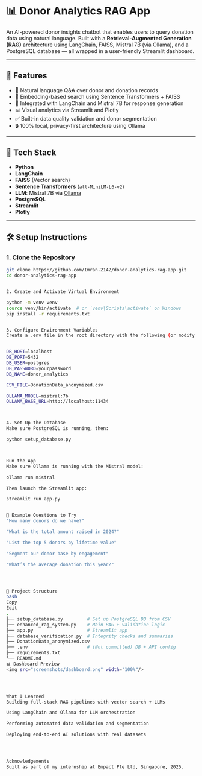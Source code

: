# 📊 Donor Analytics RAG App

An AI-powered donor insights chatbot that enables users to query donation data using natural language. Built with a **Retrieval-Augmented Generation (RAG)** architecture using LangChain, FAISS, Mistral 7B (via Ollama), and a PostgreSQL database — all wrapped in a user-friendly Streamlit dashboard.

---

## 🚀 Features

- 💬 Natural language Q&A over donor and donation records
- 🧠 Embedding-based search using Sentence Transformers + FAISS
- 🔗 Integrated with LangChain and Mistral 7B for response generation
- 📊 Visual analytics via Streamlit and Plotly
- ✅ Built-in data quality validation and donor segmentation
- 🔒 100% local, privacy-first architecture using Ollama

---

## 🧱 Tech Stack

- **Python**  
- **LangChain**  
- **FAISS** (Vector search)  
- **Sentence Transformers** (`all-MiniLM-L6-v2`)  
- **LLM**: Mistral 7B via [Ollama](https://ollama.com)  
- **PostgreSQL**  
- **Streamlit**  
- **Plotly**

---

## 🛠️ Setup Instructions

### 1. Clone the Repository

```bash
git clone https://github.com/Imran-2142/donor-analytics-rag-app.git
cd donor-analytics-rag-app


2. Create and Activate Virtual Environment

python -m venv venv
source venv/bin/activate  # or `venv\Scripts\activate` on Windows
pip install -r requirements.txt


3. Configure Environment Variables
Create a .env file in the root directory with the following (or modify as needed):


DB_HOST=localhost
DB_PORT=5432
DB_USER=postgres
DB_PASSWORD=yourpassword
DB_NAME=donor_analytics

CSV_FILE=DonationData_anonymized.csv

OLLAMA_MODEL=mistral:7b
OLLAMA_BASE_URL=http://localhost:11434



4. Set Up the Database
Make sure PostgreSQL is running, then:

python setup_database.py



Run the App
Make sure Ollama is running with the Mistral model:

ollama run mistral

Then launch the Streamlit app:

streamlit run app.py


🧪 Example Questions to Try
"How many donors do we have?"

"What is the total amount raised in 2024?"

"List the top 5 donors by lifetime value"

"Segment our donor base by engagement"

"What’s the average donation this year?"




📁 Project Structure
bash
Copy
Edit
.
├── setup_database.py         # Set up PostgreSQL DB from CSV
├── enhanced_rag_system.py    # Main RAG + validation logic
├── app.py                    # Streamlit app
├── database_verification.py  # Integrity checks and summaries
├── DonationData_anonymized.csv
├── .env                      # (Not committed) DB + API config
├── requirements.txt
└── README.md
📊 Dashboard Preview
<img src="screenshots/dashboard.png" width="100%"/>




What I Learned
Building full-stack RAG pipelines with vector search + LLMs

Using LangChain and Ollama for LLM orchestration

Performing automated data validation and segmentation

Deploying end-to-end AI solutions with real datasets




Acknowledgements
Built as part of my internship at Empact Pte Ltd, Singapore, 2025.


















